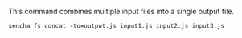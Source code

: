 This command combines multiple input files into a single output file.

    sencha fs concat -to=output.js input1.js input2.js input3.js
